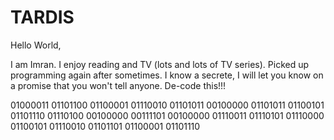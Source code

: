 # TARDIS

Hello World,

I am Imran. I enjoy reading and TV (lots and lots of TV series).
Picked up programming again after sometimes. 
I know a secrete, I will let you know on a promise that you won't tell anyone.
De-code this!!!

01000011 01101100 01100001 01110010 01101011 00100000 01101011 01100101 01101110 01110100 00100000 00111101 00100000 01110011 01110101 01110000 01100101 01110010 01101101 01100001 01101110 
